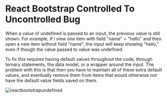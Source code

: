 # React Bootstrap Controlled To Uncontrolled Bug
When a value of undefined is passed to an input, the previous value is still shown.
For example, if I view one item with field "name" = "hello" and then open a new item without field "name",
the input will keep showing "hello," even if though the value passed to value was undefined.

To fix this requires having default values throughout the code, through ternary statements, the data model, 
or a wrapper around the input. The problem with this is that then you have to maintain all of these extra default values,
and eventually remove them from items that would otherwise not have the default value fields saved on them.

![reactbootstrapundefined](https://cloud.githubusercontent.com/assets/22032573/21275702/f98c582a-c382-11e6-96a7-aba926ebc451.gif)
